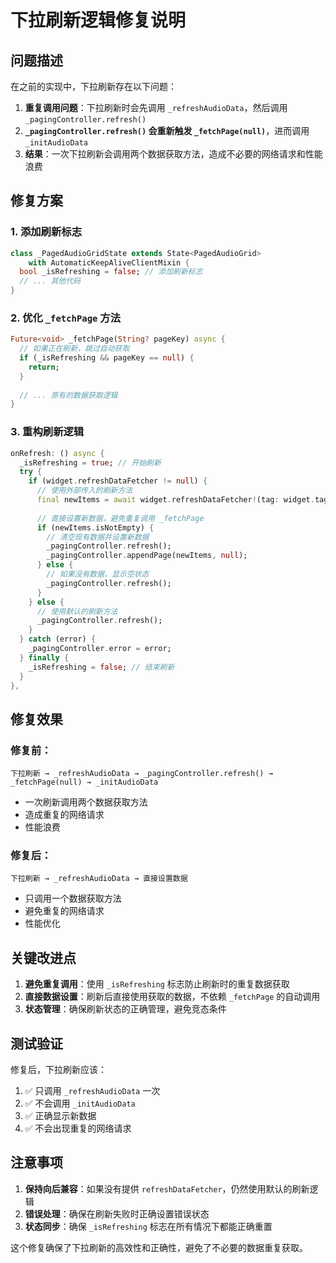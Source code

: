 # 下拉刷新逻辑修复说明

## 问题描述

在之前的实现中，下拉刷新存在以下问题：

1. **重复调用问题**：下拉刷新时会先调用 `_refreshAudioData`，然后调用 `_pagingController.refresh()`
2. **`_pagingController.refresh()` 会重新触发 `_fetchPage(null)`**，进而调用 `_initAudioData`
3. **结果**：一次下拉刷新会调用两个数据获取方法，造成不必要的网络请求和性能浪费

## 修复方案

### 1. 添加刷新标志

```dart
class _PagedAudioGridState extends State<PagedAudioGrid>
    with AutomaticKeepAliveClientMixin {
  bool _isRefreshing = false; // 添加刷新标志
  // ... 其他代码
}
```

### 2. 优化 `_fetchPage` 方法

```dart
Future<void> _fetchPage(String? pageKey) async {
  // 如果正在刷新，跳过自动获取
  if (_isRefreshing && pageKey == null) {
    return;
  }
  
  // ... 原有的数据获取逻辑
}
```

### 3. 重构刷新逻辑

```dart
onRefresh: () async {
  _isRefreshing = true; // 开始刷新
  try {
    if (widget.refreshDataFetcher != null) {
      // 使用外部传入的刷新方法
      final newItems = await widget.refreshDataFetcher!(tag: widget.tag);
      
      // 直接设置新数据，避免重复调用 _fetchPage
      if (newItems.isNotEmpty) {
        // 清空现有数据并设置新数据
        _pagingController.refresh();
        _pagingController.appendPage(newItems, null);
      } else {
        // 如果没有数据，显示空状态
        _pagingController.refresh();
      }
    } else {
      // 使用默认的刷新方法
      _pagingController.refresh();
    }
  } catch (error) {
    _pagingController.error = error;
  } finally {
    _isRefreshing = false; // 结束刷新
  }
},
```

## 修复效果

### 修复前：
```
下拉刷新 → _refreshAudioData → _pagingController.refresh() → _fetchPage(null) → _initAudioData
```
- 一次刷新调用两个数据获取方法
- 造成重复的网络请求
- 性能浪费

### 修复后：
```
下拉刷新 → _refreshAudioData → 直接设置数据
```
- 只调用一个数据获取方法
- 避免重复的网络请求
- 性能优化

## 关键改进点

1. **避免重复调用**：使用 `_isRefreshing` 标志防止刷新时的重复数据获取
2. **直接数据设置**：刷新后直接使用获取的数据，不依赖 `_fetchPage` 的自动调用
3. **状态管理**：确保刷新状态的正确管理，避免竞态条件

## 测试验证

修复后，下拉刷新应该：

1. ✅ 只调用 `_refreshAudioData` 一次
2. ✅ 不会调用 `_initAudioData`
3. ✅ 正确显示新数据
4. ✅ 不会出现重复的网络请求

## 注意事项

1. **保持向后兼容**：如果没有提供 `refreshDataFetcher`，仍然使用默认的刷新逻辑
2. **错误处理**：确保在刷新失败时正确设置错误状态
3. **状态同步**：确保 `_isRefreshing` 标志在所有情况下都能正确重置

这个修复确保了下拉刷新的高效性和正确性，避免了不必要的数据重复获取。 